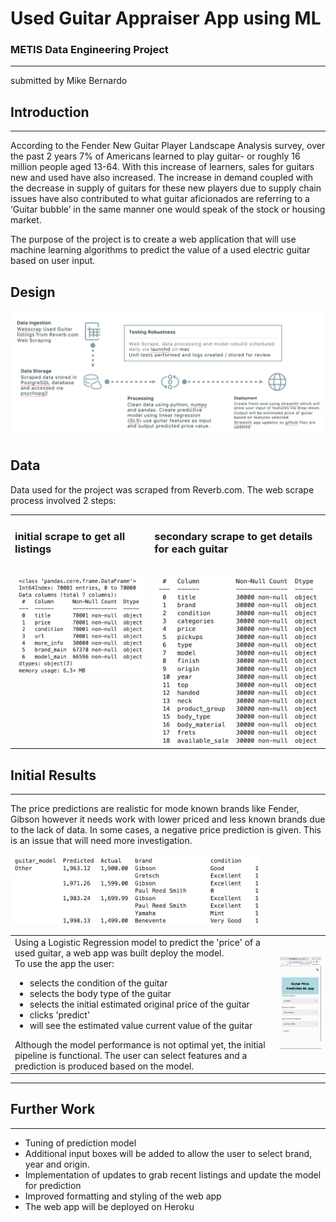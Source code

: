 # Used Guitar Appraiser App using ML
### METIS Data Engineering Project
----------------------
submitted by Mike Bernardo

## Introduction
---------------------
<p>
According to the Fender New Guitar Player Landscape Analysis survey, over the past 2 years 7% of Americans learned to play guitar- or roughly 16 million people aged 13-64.  With this increase of learners, sales for guitars new and used have also increased. 
The increase in demand coupled with the decrease in supply of guitars for these new players due to supply chain issues have also contributed to what guitar aficionados are referring to a ‘Guitar bubble’ in the same manner one would speak of the stock or housing market. </p>
<p>
The purpose of the project is to create a web application that will use machine learning algorithms to predict the value of a used electric guitar based on user input. 
</p>

## Design 
<img src="img/pipeline.png" alt="pipeline of project" width="600"/>

## Data
Data used for the project was scraped from Reverb.com. The web scrape process involved 2 steps:

<table>
    <tr>
        <td style="vertical-align:top"><h3>initial scrape to get all listings</h3><br>
            <img src="img/mvp_data.png" alt="data from initial scrape"  width="300"/>
        </td>
        <td style="vertical-align:top"><h3>secondary scrape to get details for each guitar</h3><br>
            <img src="img/scrape_details.png" alt="data from initial scrape"  width="300"/>
        </td>
    </tr>
    </table>
    
## Initial Results <br>
----------------------

The price predictions are realistic for mode known brands like Fender, Gibson however it needs work with lower priced and less known brands due to the lack of data. In some cases, a negative price prediction is given. This is an issue that will need more investigation.

<img src="img/predictions.png" alt="prediction results" width="400"/><br>

<table>
        <tr><td style="vertical-align:top">
Using a Logistic Regression model to predict the 'price' of a used guitar, a web app was built 
deploy the model.<br>
            To use the app the user:<br>
        <ul>
          <li>selects the condition of the guitar</li>
          <li>selects the body type of the guitar</li>
          <li>selects the initial estimated original price of the guitar</li>
          <li>clicks 'predict'</li>
           <li>will see the estimated value current value of the guitar</li>
        </ul> 
              Although the model performance is not optimal yet, the initial pipeline is functional. The user can select features and a prediction is produced based on the model.
            </td>
            <td>
                <img src="img/preview.gif" alt="drawing" width="200"/><br>
            </td>
    </tr>
</table>
    
  
---------------------
## Further Work
---------------------
- Tuning of prediction model
- Additional input boxes will be added to allow the user to select brand, year and origin.
- Implementation of updates to grab recent listings and update the model for prediction
- Improved formatting and styling of the web app
- The web app will be deployed on Heroku
